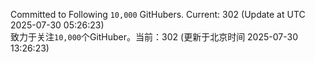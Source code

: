 Committed to Following `10,000` GitHubers. Current: <!-- FOLLOWING_COUNT -->302<!-- FOLLOWING_COUNT --> (Update at UTC <!-- LAST_UPDATED -->2025-07-30 05:26:23<!-- LAST_UPDATED -->)<br>
致力于关注`10,000`个GitHuber。当前：<!-- FOLLOWING_COUNT -->302<!-- FOLLOWING_COUNT --> (更新于北京时间 <!-- LAST_UPDATED_CST -->2025-07-30 13:26:23<!-- LAST_UPDATED_CST -->)
